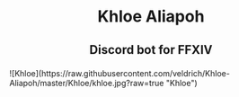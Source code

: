 # <p align="center">Khloe Aliapoh</p>
## <p align="center">Discord bot for FFXIV</p>
<p align="center"></p>
![Khloe](https://raw.githubusercontent.com/veldrich/Khloe-Aliapoh/master/Khloe/khloe.jpg?raw=true "Khloe")
